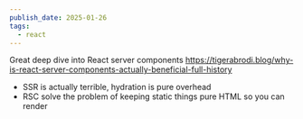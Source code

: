 ```yaml
---
publish_date: 2025-01-26
tags:
  - react
---
```

Great deep dive into React server components 
https://tigerabrodi.blog/why-is-react-server-components-actually-beneficial-full-history

- SSR is actually terrible, hydration is pure overhead
- RSC solve the problem of keeping static things pure HTML so you can render
  
  
